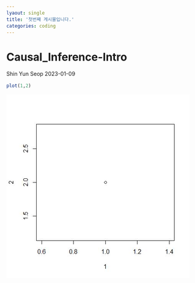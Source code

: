 ```yaml
---
lyaout: single
title: '첫번째 게시물입니다.'
categories: coding
---
```

Causal_Inference-Intro
================
Shin Yun Seop
2023-01-09

``` r
plot(1,2)
```

![](/2023-01-09-plot_files/figure-gfm/unnamed-chunk-1-1.jpeg)<!-- -->
